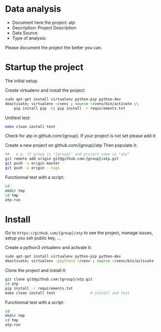 # Data analysis
- Document here the project: atp
- Description: Project Description
- Data Source:
- Type of analysis:

Please document the project the better you can.

# Startup the project

The initial setup.

Create virtualenv and install the project:
```bash
sudo apt-get install virtualenv python-pip python-dev
deactivate; virtualenv ~/venv ; source ~/venv/bin/activate ;\
    pip install pip -U; pip install -r requirements.txt
```

Unittest test:
```bash
make clean install test
```

Check for atp in github.com/{group}. If your project is not set please add it:

Create a new project on github.com/{group}/atp
Then populate it:

```bash
##   e.g. if group is "{group}" and project_name is "atp"
git remote add origin git@github.com:{group}/atp.git
git push -u origin master
git push -u origin --tags
```

Functionnal test with a script:

```bash
cd
mkdir tmp
cd tmp
atp-run
```

# Install

Go to `https://github.com/{group}/atp` to see the project, manage issues,
setup you ssh public key, ...

Create a python3 virtualenv and activate it:

```bash
sudo apt-get install virtualenv python-pip python-dev
deactivate; virtualenv -ppython3 ~/venv ; source ~/venv/bin/activate
```

Clone the project and install it:

```bash
git clone git@github.com:{group}/atp.git
cd atp
pip install -r requirements.txt
make clean install test                # install and test
```
Functionnal test with a script:

```bash
cd
mkdir tmp
cd tmp
atp-run
```
